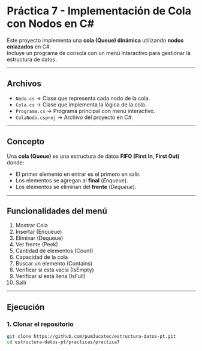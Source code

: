 # Práctica 7 - Implementación de Cola con Nodos en C#

Este proyecto implementa una **cola (Queue) dinámica** utilizando **nodos enlazados** en C#.  
Incluye un programa de consola con un menú interactivo para gestionar la estructura de datos.

---

##  Archivos

- `Nodo.cs` → Clase que representa cada nodo de la cola.  
- `Cola.cs` → Clase que implementa la lógica de la cola.  
- `Programa.cs` → Programa principal con menú interactivo.  
- `ColaNodo.csproj` → Archivo del proyecto en C#.  

---

##  Concepto

Una **cola (Queue)** es una estructura de datos **FIFO (First In, First Out)** donde:
- El primer elemento en entrar es el primero en salir.  
- Los elementos se agregan al **final** (*Enqueue*).  
- Los elementos se eliminan del **frente** (*Dequeue*).  

---

##  Funcionalidades del menú

1. Mostrar Cola  
2. Insertar (Enqueue)  
3. Eliminar (Dequeue)  
4. Ver frente (Peek)  
5. Cantidad de elementos (Count)  
6. Capacidad de la cola  
7. Buscar un elemento (Contains)  
8. Verificar si está vacía (IsEmpty)  
9. Verificar si está llena (IsFull)  
10. Salir  

---

##  Ejecución

### 1. Clonar el repositorio
```bash
git clone https://github.com/pum3ucatec/estructura-datos-pt.git
cd estructura-datos-pt/practicas/practica7

